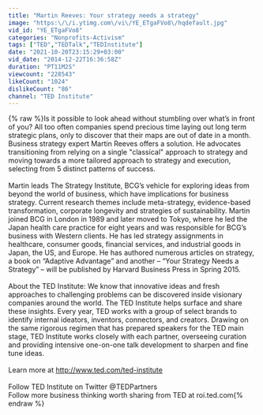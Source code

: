 ```yaml
---
title: "Martin Reeves: Your strategy needs a strategy"
image: "https:\/\/i.ytimg.com\/vi\/YE_ETgaFVo8\/hqdefault.jpg"
vid_id: "YE_ETgaFVo8"
categories: "Nonprofits-Activism"
tags: ["TED","TEDTalk","TEDInstitute"]
date: "2021-10-20T23:15:29+03:00"
vid_date: "2014-12-22T16:36:58Z"
duration: "PT11M2S"
viewcount: "228543"
likeCount: "1024"
dislikeCount: "86"
channel: "TED Institute"
---
```

{% raw %}Is it possible to look ahead without stumbling over what’s in front of you? All too often companies spend precious time laying out long term strategic plans, only to discover that their maps are out of date in a month. Business strategy expert Martin Reeves offers a solution. He advocates transitioning from relying on a single &quot;classical&quot; approach to strategy and moving towards a more tailored approach to strategy and execution,  selecting from 5 distinct patterns of success. <br /><br />Martin leads The Strategy Institute, BCG’s vehicle for exploring ideas from beyond the world of business, which have implications for business strategy. Current research themes include meta-strategy, evidence-based transformation, corporate longevity and strategies of sustainability. Martin joined BCG in London in 1989 and later moved to Tokyo, where he led the Japan health care practice for eight years and was responsible for BCG’s business with Western clients. He has led strategy assignments in healthcare, consumer goods, financial services, and industrial goods in Japan, the US, and Europe. He has authored numerous articles on strategy, a book on “Adaptive Advantage” and another – “Your Strategy Needs a Strategy” – will be published by Harvard Business Press in Spring 2015.<br /><br />About the TED Institute: We know that innovative ideas and fresh approaches to challenging problems can be discovered inside visionary companies around the world. The TED Institute helps surface and share these insights. Every year, TED works with a group of select brands to identify internal ideators, inventors, connectors, and creators. Drawing on the same rigorous regimen that has prepared speakers for the TED main stage, TED Institute works closely with each partner, overseeing curation and providing intensive one-on-one talk development to sharpen and fine tune ideas. <br /><br />Learn more at <a rel="nofollow" target="blank" href="http://www.ted.com/ted-institute">http://www.ted.com/ted-institute</a><br /><br />Follow TED Institute on Twitter @TEDPartners<br />Follow more business thinking worth sharing from TED at roi.ted.com{% endraw %}

